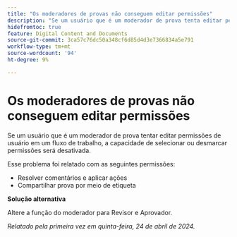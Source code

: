 ```yaml
---
title: "Os moderadores de provas não conseguem editar permissões"
description: "Se um usuário que é um moderador de prova tenta editar permissões de usuário em um fluxo de trabalho, a capacidade de selecionar ou desmarcar permissões está desativada."
hidefromtoc: true
feature: Digital Content and Documents
source-git-commit: 3ca57c76dc50a348cf6d85d4d3e7366834a5e791
workflow-type: tm+mt
source-wordcount: '94'
ht-degree: 9%

---
```



# Os moderadores de provas não conseguem editar permissões

Se um usuário que é um moderador de prova tentar editar permissões de usuário em um fluxo de trabalho, a capacidade de selecionar ou desmarcar permissões será desativada.

Esse problema foi relatado com as seguintes permissões:

* Resolver comentários e aplicar ações
* Compartilhar prova por meio de etiqueta

**Solução alternativa**

Altere a função do moderador para Revisor e Aprovador.

_Relatado pela primeira vez em quinta-feira, 24 de abril de 2024._
